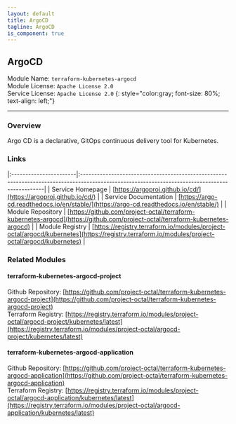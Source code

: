 ```yaml
---
layout: default
title: ArgoCD
tagline: ArgoCD
is_component: true
---
```


## ArgoCD
Module Name: `terraform-kubernetes-argocd`  
Module License: `Apache License 2.0`  
Service License: `Apache License 2.0`
{: style="color:gray; font-size: 80%; text-align: left;"}

---

### Overview

Argo CD is a declarative, GitOps continuous delivery tool for Kubernetes.

### Links

|:-----------------------|:-----------------------------------------------------------------------------------------------------------------------------------------------|
| Service Homepage       | [https://argoproj.github.io/cd/](https://argoproj.github.io/cd/)                                                                               |
| Service Documentation  | [https://argo-cd.readthedocs.io/en/stable/](https://argo-cd.readthedocs.io/en/stable/)                                                         |
| Module Repository      | [https://github.com/project-octal/terraform-kubernetes-argocd](https://github.com/project-octal/terraform-kubernetes-argocd)                   |
| Module Registry        | [https://registry.terraform.io/modules/project-octal/argocd/kubernetes](https://registry.terraform.io/modules/project-octal/argocd/kubernetes) |

### Related Modules

#### terraform-kubernetes-argocd-project
Github Repository: [https://github.com/project-octal/terraform-kubernetes-argocd-project](https://github.com/project-octal/terraform-kubernetes-argocd-project)  
Terraform Registry: [https://registry.terraform.io/modules/project-octal/argocd-project/kubernetes/latest](https://registry.terraform.io/modules/project-octal/argocd-project/kubernetes/latest)  


#### terraform-kubernetes-argocd-application
Github Repository: [https://github.com/project-octal/terraform-kubernetes-argocd-application](https://github.com/project-octal/terraform-kubernetes-argocd-application)  
Terraform Registry: [https://registry.terraform.io/modules/project-octal/argocd-application/kubernetes/latest](https://registry.terraform.io/modules/project-octal/argocd-application/kubernetes/latest)  

